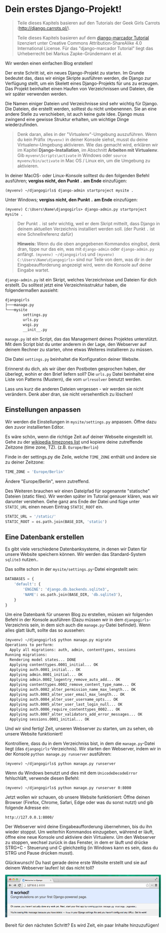 # Dein erstes Django-Projekt!

> Teile dieses Kapitels basieren auf den Tutorials der Geek Girls Carrots (http://django.carrots.pl/).
> 
> Teile dieses Kapitels basieren auf dem [django-marcador Tutorial](http://django-marcador.keimlink.de/) lizenziert unter Creative Commons Attribution-ShareAlike 4.0 International License. Für das "django-marcador Tutorial" liegt das Urheberrecht bei Markus Zapke-Gründemann et al.


Wir werden einen einfachen Blog erstellen!

Der erste Schritt ist, ein neues Django-Projekt zu starten. Im Grunde bedeutet das, dass wir einige Skripte ausführen werden, die Django zur Verfügung stellt, um ein Skelett eines Django-Projekts für uns zu erzeugen. Das Projekt beinhaltet einen Haufen von Verzeichnissen und Dateien, die wir später verwenden werden.

Die Namen einiger Dateien und Verzeichnisse sind sehr wichtig für Django. Die Dateien, die erstellt werden, solltest du nicht umbenennen. Sie an eine andere Stelle zu verschieben, ist auch keine gute Idee. Django muss zwingend eine gewisse Struktur erhalten, um wichtige Dinge wiederzufinden.

> Denk daran, alles in der "Virtualenv"-Umgebung auszuführen. Wenn du kein Präfix `(Myvenv)` in deiner Konsole siehst, musst du deine Virtualenv-Umgebung aktivieren. Wie das gemacht wird, erklären wir im Kapitel **Django-Installation**, im Abschnitt **Arbeiten mit Virtualenv**. Gib `myvenv\Scripts\activate` in Windows oder `source myvenv/bin/activate` in Mac OS / Linux ein, um die Umgebung zu aktivieren.

In deiner MacOS- oder Linux-Konsole solltest du den folgenden Befehl ausführen; **vergiss nicht, den Punkt `.` am Ende** einzufügen:

```
(myvenv) ~/djangogirls$ django-admin startproject mysite .
```

Unter Windows; **vergiss nicht, den Punkt `.` am Ende** einzufügen:

```
(myvenv) C:\Users\Name\djangogirls> django-admin.py startproject mysite .
```

> Der Punkt `.` ist sehr wichtig, weil er dem Skript mitteilt, dass Django in deinem aktuellen Verzeichnis installiert werden soll. (der Punkt `.` ist eine Schnellreferenz dafür)
> 
> **Hinweis:** Wenn du die oben angegebenen Kommandos eingibst, denk dran, tippe nur das ein, was mit `django-admin` oder `django-admin.py` anfängt. `(myvenv) ~/djangogirls$` und `(myvenv) C:\Users\Name\djangogirls>` sind nur Teile von dem, was dir in der Eingabeaufforderung angezeigt wird, wenn die Konsole auf deine Eingabe wartet.

`django-admin.py` ist ein Skript, welches Verzeichnisse und Dateien für dich erstellt. Du solltest jetzt eine Verzeichnisstruktur haben, die folgendermaßen aussieht:

```
djangogirls
├───manage.py
└───mysite
        settings.py
        urls.py
        wsgi.py
        __init__.py
```

`manage.py` ist ein Script, das das Management deines Projektes unterstützt. Mit dem Script bist du unter anderem in der Lage, den Webserver auf deinem Rechner zu starten, ohne etwas Weiteres installieren zu müssen.

Die Datei `settings.py` beinhaltet die Konfiguration deiner Website.

Erinnerst du dich, als wir über den Postboten gesprochen haben, der überlegt, wohin er den Brief liefern soll? Die `urls.py` Datei beinhaltet eine Liste von Patterns (Mustern), die vom `urlresolver` benutzt werden.

Lass uns kurz die anderen Dateien vergessen - wir werden sie nicht verändern. Denk aber dran, sie nicht versehentlich zu löschen!

## Einstellungen anpassen

Wir werden die Einstellungen in `mysite/settings.py` anpassen. Öffne dazu den zuvor installierten Editor.

Es wäre schön, wenn die richtige Zeit auf deiner Webseite eingestellt ist. Gehe zu der [wikipedia timezones list](http://en.wikipedia.org/wiki/List_of_tz_database_time_zones) und kopiere deine zutreffende Zeitzone (time zone, TZ). (z.B. `Europe/Berlin`)

Finde in der settings.py die Zeile, welche `TIME_ZONE` enthält und ändere sie zu deiner Zeitzone:

```python
TIME_ZONE = 'Europe/Berlin'
```

Ändere "Europe/Berlin", wenn zutreffend.

Des Weiteren brauchen wir einen Dateipfad für sogenannte "statische" Dateien (static files). Wir werden später im Tutorial genauer klären, was wir darunter verstehen. Gehe ganz ans Ende der Datei und füge unter `STATIC_URL` einen neuen Eintrag `STATIC_ROOT` ein.

```python
STATIC_URL = '/static/'
STATIC_ROOT = os.path.join(BASE_DIR, 'static')
```

## Eine Datenbank erstellen

Es gibt viele verschiedene Datenbanksysteme, in denen wir Daten für unsere Website speichern können. Wir werden das Standard-System `sqlite3` nutzen..

Das sollte schon in der `mysite/settings.py`-Datei eingestellt sein:

```python
DATABASES = {
    'default': {
        'ENGINE': 'django.db.backends.sqlite3',
        'NAME': os.path.join(BASE_DIR, 'db.sqlite3'),
    }
}
```

Um eine Datenbank für unseren Blog zu erstellen, müssen wir folgenden Befehl in der Konsole ausführen (Dazu müssen wir in dem `djangogirls`-Verzeichnis sein, in dem sich auch die `manage.py`-Datei befindet). Wenn alles glatt läuft, sollte das so aussehen:

```
(myvenv) ~/djangogirls$ python manage.py migrate
Operations to perform:
  Apply all migrations: auth, admin, contenttypes, sessions
Running migrations:
  Rendering model states... DONE
  Applying contenttypes.0001_initial... OK
  Applying auth.0001_initial... OK
  Applying admin.0001_initial... OK
  Applying admin.0002_logentry_remove_auto_add... OK
  Applying contenttypes.0002_remove_content_type_name... OK
  Applying auth.0002_alter_permission_name_max_length... OK
  Applying auth.0003_alter_user_email_max_length... OK
  Applying auth.0004_alter_user_username_opts... OK
  Applying auth.0005_alter_user_last_login_null... OK
  Applying auth.0006_require_contenttypes_0002... OK
  Applying auth.0007_alter_validators_add_error_messages... OK
  Applying sessions.0001_initial... OK
```

Und wir sind fertig! Zeit, unseren Webserver zu starten, um zu sehen, ob unsere Website funktioniert!

Kontrolliere, dass du in dem Verzeichniss bist, in dem die `manage.py`-Datei liegt (das `djangogirls`-Verzeichnis). Wir starten den Webserver, indem wir in der Konsole `python manage.py runserver` ausführen:

```
(myvenv) ~/djangogirls$ python manage.py runserver
```

Wenn du Windows benutzt und dies mit dem `UnicodeDecodeError` fehlschläft, verwende diesen Befehl:

```
(myvenv) ~/djangogirls$ python manage.py runserver 0:8000
```

Jetzt wollen wir schauen, ob unsere Website funktioniert: Öffne deinen Browser (Firefox, Chrome, Safari, Edge oder was du sonst nutzt) und gib folgende Adresse ein:

```
http://127.0.0.1:8000/
```

Der Webserver wird deine Eingabeaufforderung übernehmen, bis du ihn wieder stoppst. Um weiterhin Kommandos einzugeben, während er läuft, öffne eine neue Konsole und aktiviere dein Virtualenv. Um den Webserver zu stoppen, wechsel zurück in das Fenster, in dem er läuft und drücke STRG+C - Steuerung und C gleichzeitig (in Windows kann es sein, dass du STRG und Pause drücken musst).

Glückwunsch! Du hast gerade deine erste Website erstellt und sie auf deinem Webserver laufen! Ist das nicht toll?

![Es hat funktioniert!](images/it_worked2.png)

Bereit für den nächsten Schritt? Es wird Zeit, ein paar Inhalte hinzuzufügen!
